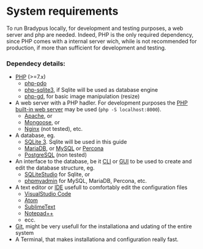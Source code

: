 # System requirements

To run Bradypus locally, for development and testing purposes, 
a web server and php are needed. Indeed, PHP is the only required
dependency, since PHP comes with a internal server wich, while is not
recommended for production, if more than sufficient for development and testing.


### Dependecy details:
- [PHP](https://www.php.net/) (>=7.x)
    - [php-pdo](https://www.php.net/manual/en/book.pdo.php)
    - [php-sqlite3](https://www.php.net/manual/en/book.sqlite3.php), if Sqlite will be used as database engine
    - [php-gd](https://www.php.net/manual/en/book.image.php), for basic image manipulation (resize)
- A web server with a PHP hadler. For development purposes the 
[PHP built-in web server](https://www.php.net/manual/en/features.commandline.webserver.php)
may be used (`php -S localhost:8000`).
    - [Apache](https://httpd.apache.org/), or
    - [Mongoose](https://github.com/cesanta/mongoose), or
    - [Nginx](https://www.nginx.com/) (not tested), etc.
- A database, eg. 
    - [SQLite 3](https://www.sqlite.org/index.html). Sqlite will be used in this guide
    - [MariaDB](http://go.mariadb.com/), or [MySQL](https://www.mysql.com) or [Percona](https://www.percona.com/)
    - [PostgreSQL](https://www.postgresql.org/) (non tested)
- An interface to the database, be it [CLI](https://en.wikipedia.org/wiki/Command-line_interface) 
or [GUI](https://en.wikipedia.org/wiki/Graphical_user_interface) 
to be used to create and edit the database structure, eg.
    - [SQLiteStudio](https://sqlitestudio.pl/) for Sqlite, or
    - [phpmyadmin](https://www.phpmyadmin.net/) for MySQL, MariaDB, Percona, etc.
- A text editor or [IDE](https://en.wikipedia.org/wiki/Integrated_development_environment) 
usefull to comfortably edit the configuration files
    - [VisualStudio Code](https://code.visualstudio.com/)
    - [Atom](https://atom.io/)
    - [SublimeText](https://www.sublimetext.com/)
    - [Notepad++](https://notepad-plus-plus.org/downloads/)
    - ecc.
- [Git](https://git-scm.com/), might be very usefull for the installationa and udating of the
entire system
- A Terminal, that makes installationa and configuration really fast.